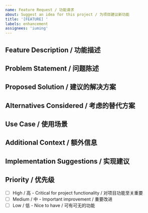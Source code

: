 ```yaml
---
name: Feature Request / 功能请求
about: Suggest an idea for this project / 为项目建议新功能
title: '[FEATURE] '
labels: enhancement
assignees: 'iuming'
---
```


## Feature Description / 功能描述
<!-- A clear and concise description of what you want to happen / 清晰简洁地描述您希望添加的功能 -->

## Problem Statement / 问题陈述
<!-- Is your feature request related to a problem? Please describe / 您的功能请求是否与某个问题相关？请描述 -->

## Proposed Solution / 建议的解决方案
<!-- Describe the solution you'd like / 描述您希望的解决方案 -->

## Alternatives Considered / 考虑的替代方案
<!-- Describe any alternative solutions you've considered / 描述您考虑过的其他解决方案 -->

## Use Case / 使用场景
<!-- Describe the specific use case for this feature / 描述此功能的具体使用场景 -->

## Additional Context / 额外信息
<!-- Add any other context, mockups, or examples / 添加其他信息、模型图或示例 -->

## Implementation Suggestions / 实现建议
<!-- If you have ideas about how to implement this feature / 如果您对如何实现此功能有想法 -->

## Priority / 优先级
- [ ] High / 高 - Critical for project functionality / 对项目功能至关重要
- [ ] Medium / 中 - Important improvement / 重要改进
- [ ] Low / 低 - Nice to have / 可有可无的功能
